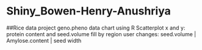 # Shiny_Bowen-Henry-Anushriya

##Rice data project
geno.pheno data chart
using R Scatterplot
x and y: protein content and seed.volume
fill by region
user changes: seed.volume | Amylose.content | seed width